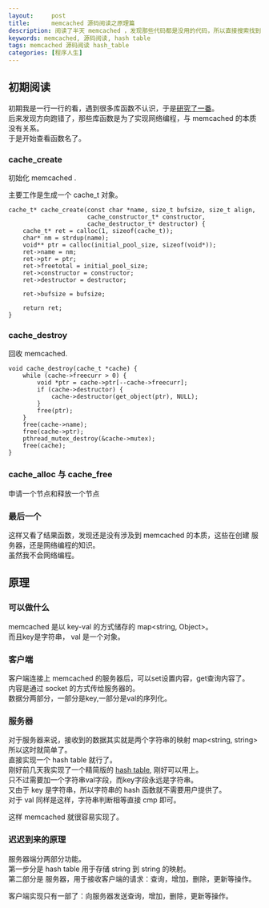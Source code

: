 ```yaml
---
layout:     post
title:      memcached 源码阅读之原理篇
description: 阅读了半天 memcached ，发现那些代码都是没用的代码，所以直接搜索找到 memcached 的核心代码，然后终于看懂了。
keywords: memcached, 源码阅读, hash table
tags: memcached 源码阅读 hash_table
categories: [程序人生]
---
```


## 初期阅读

初期我是一行一行的看，遇到很多库函数不认识，于是[研究了一番][memcached-lib]。  
后来发现方向跑错了，那些库函数是为了实现网络编程，与 memcached 的本质没有关系。  
于是开始查看函数名了。

### cache_create

初始化 memcached .

主要工作是生成一个 cache_t 对象。

```
cache_t* cache_create(const char *name, size_t bufsize, size_t align,
                      cache_constructor_t* constructor,
                      cache_destructor_t* destructor) {
    cache_t* ret = calloc(1, sizeof(cache_t));
    char* nm = strdup(name);
    void** ptr = calloc(initial_pool_size, sizeof(void*));
    ret->name = nm;
    ret->ptr = ptr;
    ret->freetotal = initial_pool_size;
    ret->constructor = constructor;
    ret->destructor = destructor;

    ret->bufsize = bufsize;

    return ret;
}
```

### cache_destroy

回收 memcached.

```
void cache_destroy(cache_t *cache) {
    while (cache->freecurr > 0) {
        void *ptr = cache->ptr[--cache->freecurr];
        if (cache->destructor) {
            cache->destructor(get_object(ptr), NULL);
        }
        free(ptr);
    }
    free(cache->name);
    free(cache->ptr);
    pthread_mutex_destroy(&cache->mutex);
    free(cache);
}
```
### cache_alloc 与 cache_free

申请一个节点和释放一个节点

### 最后一个

这样又看了结果函数，发现还是没有涉及到 memcached 的本质，这些在创建 服务器，还是网络编程的知识。  
虽然我不会网络编程。  


## 原理

### 可以做什么

memcached 是以 key-val 的方式储存的 map<string, Object>。  
而且key是字符串， val 是一个对象。  

### 客户端

客户端连接上 memcached 的服务器后，可以set设置内容，get查询内容了。  
内容是通过 socket 的方式传给服务器的。  
数据分两部分，一部分是key,一部分是val的序列化。

### 服务器

对于服务器来说，接收到的数据其实就是两个字符串的映射 map<string, string>
所以这时就简单了。  
直接实现一个 hash table 就行了。  
刚好前几天我实现了一个精简版的 [hash table][tiankonguse-hash-table], 刚好可以用上。  
只不过需要加一个字符串val字段，而key字段永远是字符串。  
又由于 key 是字符串，所以字符串的 hash 函数就不需要用户提供了。  
对于 val 同样是这样，字符串判断相等直接 cmp 即可。


这样 memcached 就很容易实现了。  

### 迟迟到来的原理

服务器端分两部分功能。  
第一步分是 hash table 用于存储 string 到 string 的映射。  
第二部分是 服务器，用于接收客户端的请求：查询，增加，删除，更新等操作。  

客户端实现只有一部了：向服务器发送查询，增加，删除，更新等操作。








[memcached-lib]: https://github.tiankonguse.com/blog/2014/11/06/memcached-lib.html
[tiankonguse-hash-table]: https://github.tiankonguse.com/blog/2014/11/04/hash-table.html